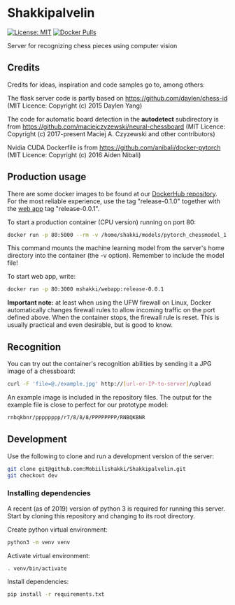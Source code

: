 # Shakkipalvelin

[![License: MIT](https://img.shields.io/badge/License-MIT-yellow.svg)](https://github.com/Mobiilishakki/Shakkipalvelin/blob/master/LICENSE)
[![Docker Pulls](https://img.shields.io/docker/pulls/mshakki/shakkipalvelin.svg)](https://hub.docker.com/r/mshakki/shakkipalvelin)

Server for recognizing chess pieces using computer vision

## Credits

Credits for ideas, inspiration and code samples go to, among others:

The flask server code is partly based on https://github.com/daylen/chess-id (MIT Licence: Copyright (c) 2015 Daylen Yang)

The code for automatic board detection in the **autodetect** subdirectory is from https://github.com/maciejczyzewski/neural-chessboard (MIT Licence: Copyright (c) 2017-present Maciej A. Czyzewski and other contributors) 

Nvidia CUDA Dockerfile is from https://github.com/anibali/docker-pytorch (MIT Licence: Copyright (c) 2016 Aiden Nibali)

## Production usage

There are some docker images to be found at our [DockerHub repository](https://hub.docker.com/r/mshakki/shakkipalvelin).
For the most reliable experience, use the tag "release-0.1.0" together with the [web app](https://hub.docker.com/r/mshakki/webapp) tag "release-0.0.1".

To start a production container (CPU version) running on port 80:

```sh
docker run -p 80:5000 --rm -v /home/shakki/models/pytorch_chessmodel_1.pth:/App/pytorch_chessmodel_1.pth mshakki/shakkipalvelin:release-0.2.0
```

This command mounts the machine learning model from the server's home directory into the container (the -v option). Remember to include the model file! 

To start web app, write:

```sh
docker run -p 80:3000 mshakki/webapp:release-0.0.1
```

__Important note:__ at least when using the UFW firewall on Linux, Docker automatically changes firewall rules to allow incoming traffic on the port defined above. When the container stops, the firewall rule is reset. This is usually practical and even desirable, but is good to know.

## Recognition

You can try out the container's recognition abilities by sending it a JPG image of a chessboard:

```sh
curl -F 'file=@./example.jpg' http://[url-or-IP-to-server]/upload
```

An example image is included in the repository files. The output for the example file is close to perfect
for our prototype model:

```sh
rnbqkbnr/pppppppp/r7/8/8/8/PPPPPPPP/RNBQKBNR
```

## Development

Use the following to clone and run a development version of the server:

```sh
git clone git@github.com:Mobiilishakki/Shakkipalvelin.git
git checkout dev
```

### Installing dependencies

A recent (as of 2019) version of python 3 is required for running this server. Start by cloning this repository and changing to its root directory.

Create python virtual environment:

```sh
python3 -m venv venv
```

Activate virtual environment:
```sh
. venv/bin/activate
```

Install dependencies:
```sh
pip install -r requirements.txt
```

